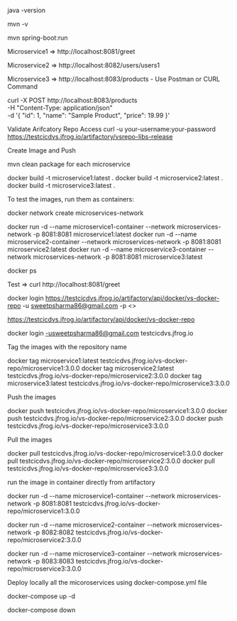java -version

mvn -v

mvn spring-boot:run

Microservice1 => http://localhost:8081/greet

Microservice2 => http://localhost:8082/users/users1

Microservice3 => http://localhost:8083/products - Use Postman or CURL Command 

curl -X POST http://localhost:8083/products \
-H "Content-Type: application/json" \
-d '{
  "id": 1,
  "name": "Sample Product",
  "price": 19.99
}'


Validate Arifcatory Repo Access 
curl -u your-username:your-password https://testcicdvs.jfrog.io/artifactory/vsrepo-libs-release

Create Image and Push 

mvn clean package for each microservice

docker build -t microservice1:latest .
docker build -t microservice2:latest .
docker build -t microservice3:latest .

To test the images, run them as containers:

docker network create microservices-network

docker run -d --name microservice1-container --network microservices-network -p 8081:8081 microservice1:latest
docker run -d --name microservice2-container --network microservices-network -p 8081:8081 microservice2:latest
docker run -d --name microservice3-container --network microservices-network -p 8081:8081 microservice3:latest



docker ps

Test => curl http://localhost:8081/greet


docker login https://testcicdvs.jfrog.io/artifactory/api/docker/vs-docker-repo -u sweetpsharma86@gmail.com -p <<Password>>

https://testcicdvs.jfrog.io/artifactory/api/docker/vs-docker-repo

docker login -usweetpsharma86@gmail.com testcicdvs.jfrog.io

Tag the images with the repository name

docker tag microservice1:latest testcicdvs.jfrog.io/vs-docker-repo/microservice1:3.0.0
docker tag microservice2:latest testcicdvs.jfrog.io/vs-docker-repo/microservice2:3.0.0
docker tag microservice3:latest testcicdvs.jfrog.io/vs-docker-repo/microservice3:3.0.0

Push the images

docker push testcicdvs.jfrog.io/vs-docker-repo/microservice1:3.0.0
docker push testcicdvs.jfrog.io/vs-docker-repo/microservice2:3.0.0
docker push testcicdvs.jfrog.io/vs-docker-repo/microservice3:3.0.0

Pull the images

docker pull testcicdvs.jfrog.io/vs-docker-repo/microservice1:3.0.0
docker pull testcicdvs.jfrog.io/vs-docker-repo/microservice2:3.0.0
docker pull testcicdvs.jfrog.io/vs-docker-repo/microservice3:3.0.0

run the image in container directly from artifactory 

docker run -d --name microservice1-container --network microservices-network -p 8081:8081 testcicdvs.jfrog.io/vs-docker-repo/microservice1:3.0.0

docker run -d --name microservice2-container --network microservices-network -p 8082:8082 testcicdvs.jfrog.io/vs-docker-repo/microservice2:3.0.0

docker run -d --name microservice3-container --network microservices-network -p 8083:8083 testcicdvs.jfrog.io/vs-docker-repo/microservice3:3.0.0


Deploy locally all the micoroservices using docker-compose.yml file

docker-compose up -d

docker-compose down 
